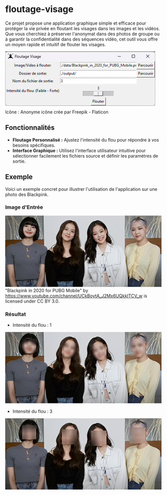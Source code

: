 # floutage-visage
Ce projet propose une application graphique simple et efficace pour protéger la vie privée en floutant les visages dans les images et les vidéos. Que vous cherchiez à préserver l'anonymat dans des photos de groupe ou à garantir la confidentialité dans des séquences vidéo, cet outil vous offre un moyen rapide et intuitif de flouter les visages.

![Interface](assets/interface.png)  
Icône : Anonyme icône crée par Freepik - Flaticon

## Fonctionnalités

- **Floutage Personnalisé :** Ajustez l'intensité du flou pour répondre à vos besoins spécifiques.
- **Interface Graphique :** Utilisez l'interface utilisateur intuitive pour sélectionner facilement les fichiers source et définir les paramètres de sortie.

## Exemple

Voici un exemple concret pour illustrer l'utilisation de l'application sur une photo des Blackpink.

### Image d'Entrée

![Image d'Entrée](data/Blackpink_in_2020_for_PUBG_Mobile.png)  
"Blackpink in 2020 for PUBG Mobile" by https://www.youtube.com/channel/UCkBoytA_J2Mx6UQkkITCV_w is licensed under CC BY 3.0.

### Résultat

- Intensité du flou : 1
  
![Image de Résultat](output/1.png)

- Intensité du flou : 3
  
![Image de Résultat](output/3.png)
